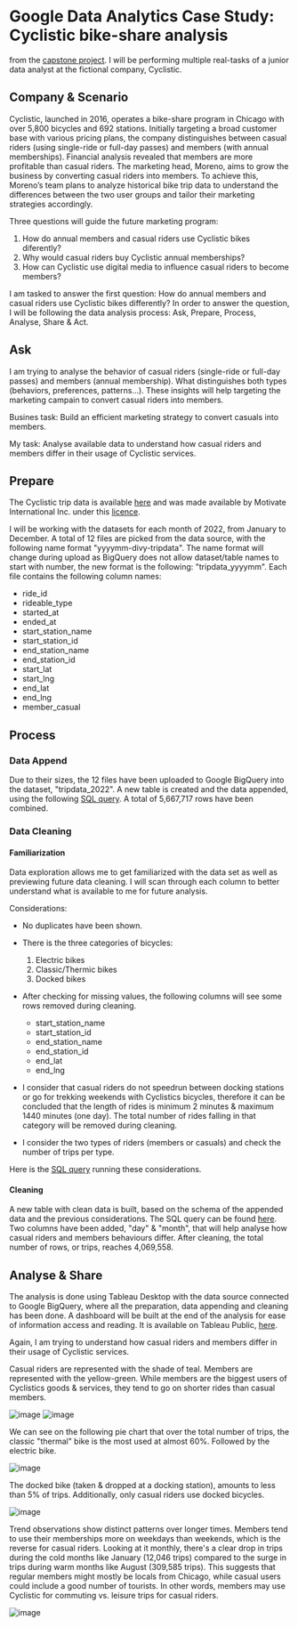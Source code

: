 # Google Data Analytics Case Study: Cyclistic bike-share analysis

from the [capstone project](https://www.coursera.org/learn/google-data-analytics-capstone).
I will be performing multiple real-tasks of a junior data analyst at the fictional company, Cyclistic.

## Company & Scenario

Cyclistic, launched in 2016, operates a bike-share program in Chicago with over 5,800 bicycles and 692 stations. Initially targeting a broad customer base with various pricing plans, the company distinguishes between casual riders (using single-ride or full-day passes) and members (with annual memberships). Financial analysis revealed that members are more profitable than casual riders. The marketing head, Moreno, aims to grow the business by converting casual riders into members. To achieve this, Moreno’s team plans to analyze historical bike trip data to understand the differences between the two user groups and tailor their marketing strategies accordingly.

Three questions will guide the future marketing program:
1. How do annual members and casual riders use Cyclistic bikes diferently?
2. Why would casual riders buy Cyclistic annual memberships?
3. How can Cyclistic use digital media to influence casual riders to become members?

I am tasked to answer the first question: How do annual members and casual riders use Cyclistic bikes differently?
In order to answer the question, I will be following the data analysis process: Ask, Prepare, Process, Analyse, Share & Act.

## Ask

I am trying to analyse the behavior of casual riders (single-ride or full-day passes) and members (annual membership). What distinguishes both types (behaviors, preferences, patterns...).
These insights will help targeting the marketing campain to convert casual riders into members.

Busines task: Build an efficient marketing strategy to convert casuals into members.

My task: Analyse available data to understand how casual riders and members differ in their usage of Cyclistic services.

## Prepare

The Cyclistic trip data is available [here](https://divvy-tripdata.s3.amazonaws.com/index.html) and was made available by Motivate International Inc. under this [licence](https://divvybikes.com/data-license-agreement).

I will be working with the datasets for each month of 2022, from January to December.
A total of 12 files are picked from the data source, with the following name format "yyyymm-divy-tripdata". The name format will change during upload as BigQuery does not allow dataset/table names to start with number, the new format is the following: "tripdata_yyyymm".
Each file contains the following column names:
- ride_id
- rideable_type
- started_at
- ended_at
- start_station_name
- start_station_id
- end_station_name
- end_station_id
- start_lat
- start_lng
- end_lat
- end_lng
- member_casual

## Process
### Data Append
Due to their sizes, the 12 files have been uploaded to Google BigQuery into the dataset, "tripdata_2022".
A new table is created and the data appended, using the following [SQL query](https://github.com/KemanGstl/GDAC-Capstone-Project1/blob/main/tripdata_combining.sql).
A total of 5,667,717 rows have been combined.

### Data Cleaning
#### Familiarization
Data exploration allows me to get familiarized with the data set as well as previewing future data cleaning. I will scan through each column to better understand what is available to me for future analysis.

Considerations:

- No duplicates have been shown.

- There is the three categories of bicycles:
  1. Electric bikes
  2. Classic/Thermic bikes
  3. Docked bikes

- After checking for missing values, the following columns will see some rows removed during cleaning.
  - start_station_name
  - start_station_id
  - end_station_name
  - end_station_id
  - end_lat
  - end_lng

- I consider that casual riders do not speedrun between docking stations or go for trekking weekends with Cyclistics bicycles, therefore it can be concluded that the length of rides is minimum 2 minutes & maximum 1440 minutes (one day). The total number of rides falling in that category will be removed during cleaning.

- I consider the two types of riders (members or casuals) and check the number of trips per type.

Here is the [SQL query](https://github.com/KemanGstl/GDAC-Capstone-Project1/blob/main/tripdata_exploration.sql) running these considerations.

#### Cleaning
A new table with clean data is built, based on the schema of the appended data and the previous considerations. The SQL query can be found [here](https://github.com/KemanGstl/GDAC-Capstone-Project1/blob/main/tripdata_cleaning.sql).
Two columns have been added, "day" & "month", that will help analyse how casual riders and members behaviours differ.
After cleaning, the total number of rows, or trips, reaches 4,069,558.

## Analyse & Share
The analysis is done using Tableau Desktop with the data source connected to Google BigQuery, where all the preparation, data appending and cleaning has been done.
A dashboard will be built at the end of the analysis for ease of information access and reading. It is available on Tableau Public, [here](https://public.tableau.com/views/CyclisticCaseStudy-GoogleDataAnalysisCertification/Dashboard2?:language=en-GB&:sid=&:display_count=n&:origin=viz_share_link).

Again, I am trying to understand how casual riders and members differ in their usage of Cyclistic services.

Casual riders are represented with the shade of teal. Members are represented with the yellow-green.
While members are the biggest users of Cyclistics goods & services, they tend to go on shorter rides than casual members.

![image](https://github.com/KemanGstl/GDAC-Capstone-Project1/assets/146002850/dedf3fa7-e365-44d5-8573-a626667d5f80)
![image](https://github.com/KemanGstl/GDAC-Capstone-Project1/assets/146002850/dd7305c2-c14b-42b6-ab1a-6650002dad69)


We can see on the following pie chart that over the total number of trips, the classic "thermal" bike is the most used at almost 60%. Followed by the electric bike.

![image](https://github.com/KemanGstl/GDAC-Capstone-Project1/assets/146002850/cc98430b-911e-4eca-a815-97f7a7baaf61) 

The docked bike (taken & dropped at a docking station), amounts to less than 5% of trips. Additionally, only casual riders use docked bicycles.

![image](https://github.com/KemanGstl/GDAC-Capstone-Project1/assets/146002850/31fce0a1-c88b-4537-adb0-095630f9a54d)

Trend observations show distinct patterns over longer times. Members tend to use their memberships more on weekdays than weekends, which is the reverse for casual riders. Looking at it monthly, there's a clear drop in trips during the cold months like January (12,046 trips) compared to the surge in trips during warm months like August (309,585 trips). This suggests that regular members might mostly be locals from Chicago, while casual users could include a good number of tourists. In other words, members may use Cyclistic for commuting vs. leisure trips for casual riders.

![image](https://github.com/KemanGstl/GDAC-Capstone-Project1/assets/146002850/a9179ddb-4959-45f5-a1ea-3906e74a3198)


